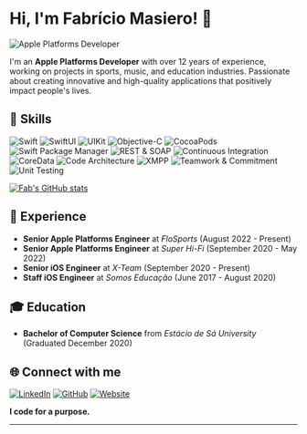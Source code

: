 # Hi, I'm Fabrício Masiero! 👋

![Apple Platforms Developer](https://img.shields.io/badge/Apple%20Platforms-Developer-blue?style=for-the-badge&logo=apple)

I'm an **Apple Platforms Developer** with over 12 years of experience, working on projects in sports, music, and education industries. Passionate about creating innovative and high-quality applications that positively impact people's lives.

## 🚀 Skills

![Swift](https://img.shields.io/badge/Swift-5-orange?style=flat-square&logo=swift)
![SwiftUI](https://img.shields.io/badge/SwiftUI-2.0-blue?style=flat-square&logo=swift)
![UIKit](https://img.shields.io/badge/UIKit-Framework-red?style=flat-square&logo=apple)
![Objective-C](https://img.shields.io/badge/Objective--C-Language-blue?style=flat-square&logo=apple)
![CocoaPods](https://img.shields.io/badge/CocoaPods-Dependency_Manager-red?style=flat-square&logo=cocoapods)
![Swift Package Manager](https://img.shields.io/badge/SPM-Dependency_Manager-green?style=flat-square&logo=swift)
![REST & SOAP](https://img.shields.io/badge/REST%20%26%20SOAP-APIs-yellow?style=flat-square)
![Continuous Integration](https://img.shields.io/badge/CI-Tools-blue?style=flat-square&logo=gitlab)
![CoreData](https://img.shields.io/badge/CoreData-Framework-purple?style=flat-square&logo=apple)
![Code Architecture](https://img.shields.io/badge/Code_Architecture-Principles-brightgreen?style=flat-square)
![XMPP](https://img.shields.io/badge/XMPP-Protocol-lightgrey?style=flat-square)
![Teamwork & Commitment](https://img.shields.io/badge/Teamwork%20%26%20Commitment-Soft_Skills-9cf?style=flat-square)
![Unit Testing](https://img.shields.io/badge/Unit_Testing-Tools-red?style=flat-square&logo=testing-library)


[![Fab's GitHub stats](https://github-readme-stats.vercel.app/api?username=fabriciomasiero)](https://github.com/anuraghazra/github-readme-stats)

## 💼 Experience

- **Senior Apple Platforms Engineer** at *FloSports* (August 2022 - Present)
- **Senior Apple Platforms Engineer** at *Super Hi-Fi* (September 2020 - May 2022)
- **Senior iOS Engineer** at *X-Team* (September 2020 - Present)
- **Staff iOS Engineer** at *Somos Educação* (June 2017 - August 2020)

## 🎓 Education

- **Bachelor of Computer Science** from *Estácio de Sá University* (Graduated December 2020)

## 🌐 Connect with me

[![LinkedIn](https://img.shields.io/badge/LinkedIn-Fabr%C3%ADcio_Masiero-blue?style=flat-square&logo=linkedin)](https://linkedin.com/in/fabriciomasiero)
[![GitHub](https://img.shields.io/badge/GitHub-fabriciomasiero-black?style=flat-square&logo=github)](https://github.com/fabriciomasiero)
[![Website](https://img.shields.io/badge/Website-fabriciomasiero.github.io-darkgreen?style=flat-square)](https://fabriciomasiero.github.io)

**I code for a purpose.**

---
